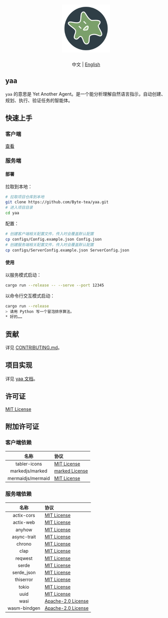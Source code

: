 <h1 align="center">
  <a href="https://github.com/Byte-tea/yaa/">
    <img src="assets/yaa.svg" width="150" height="150" alt="banner" /><br>
  </a>
</h1>

<p align="center">中文 | <a href="README.en.md">English</a></p>

## yaa

`yaa` 的意思是 Yet Another Agent。是一个能分析理解自然语言指示，自动创建、规划、执行、验证任务的智能体。

## 快速上手

### 客户端

[查看](client/index.html)

### 服务端

#### 部署

拉取到本地：

```bash
# 拉取项目仓库到本地
git clone https://github.com/Byte-tea/yaa.git
# 进入项目目录
cd yaa
```

配置：

```bash
# 创建客户端相关配置文件，传入时会覆盖默认配置
cp configs/Config.example.json Config.json
# 创建服务端相关配置文件，传入时会覆盖默认配置
cp configs/ServerConfig.example.json ServerConfig.json
```

#### 使用

以服务模式启动：

```bash
cargo run --release -- --serve --port 12345
```

以命令行交互模式启动：

```bash
cargo run --release
> 请用 Python 写一个冒泡排序算法。
* 好的……
```

## 贡献

详见 [CONTRIBUTING.md](CONTRIBUTING.md)。

## 项目实现

详见 [yaa 文档](docs/README.md)。

## 许可证

[MIT License](LICENSE)

## 附加许可证

### 客户端依赖

|名称|协议|
|:-:|:--|
|tabler-icons|[MIT License](//mit-license.org)|
|markedjs/marked|[marked License](https://github.com/markedjs/marked/blob/master/LICENSE.md)|
|mermaidjs/mermaid|[MIT License](https://github.com/mermaid-js/mermaid/blob/develop/LICENSE)|

### 服务端依赖

|名称|协议|
|:-:|:--|
|actix-cors|[MIT License](https://github.com/actix/actix-extras/blob/master/LICENSE-MIT)|
|actix-web|[MIT License](https://github.com/actix/actix-web/blob/master/LICENSE-MIT)|
|anyhow|[MIT License](https://github.com/dtolnay/anyhow/blob/master/LICENSE-MIT)|
|async-trait|[MIT License](https://github.com/dtolnay/async-trait/blob/master/LICENSE-MIT)|
|chrono|[MIT License](https://github.com/chronotope/chrono/blob/main/LICENSE)|
|clap|[MIT License](https://github.com/clap-rs/clap/blob/master/LICENSE-MIT)|
|reqwest|[MIT License](https://github.com/seanmonstar/reqwest/blob/master/LICENSE-MIT)|
|serde|[MIT License](https://github.com/serde-rs/serde/blob/master/LICENSE-MIT)|
|serde_json|[MIT License](https://github.com/serde-rs/json/blob/master/LICENSE-MIT)|
|thiserror|[MIT License](https://github.com/dtolnay/thiserror/blob/master/LICENSE-MIT)|
|tokio|[MIT License](https://github.com/tokio-rs/tokio/blob/master/LICENSE)|
|uuid|[MIT License](https://github.com/uuid-rs/uuid/blob/master/LICENSE-MIT)|
|wasi|[Apache-2.0 License](https://github.com/bytecodealliance/wasi-rs/blob/main/LICENSE-Apache-2.0_WITH_LLVM-exception)|
|wasm-bindgen|[Apache-2.0 License](https://github.com/rustwasm/wasm-bindgen/blob/main/LICENSE-APACHE)|
